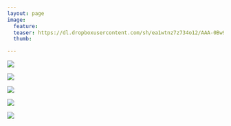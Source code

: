 ```yaml
---
layout: page
image:
  feature:
  teaser: https://dl.dropboxusercontent.com/sh/ea1wtnz7z734o12/AAA-0Bw9fMFLV0D3B9Z4fVwWa/luontokuvat/kes%C3%A4/10/DS56506-245px.jpg
  thumb:

---
```


[![](https://dl.dropboxusercontent.com/sh/ea1wtnz7z734o12/AAD_PNDnFKn-oGXbrVad-W4la/luontokuvat/kes%C3%A4/10/DS56083-800px.jpg)](https://dl.dropboxusercontent.com/sh/ea1wtnz7z734o12/AADGBSd7AMBpMAIDpigMwzIqa/luontokuvat/kes%C3%A4/10/DS56083.jpg)

[![](https://dl.dropboxusercontent.com/sh/ea1wtnz7z734o12/AAB0sAN9lQSTih8c15WLP-zXa/luontokuvat/kes%C3%A4/10/DS56090-800px.jpg)](https://dl.dropboxusercontent.com/sh/ea1wtnz7z734o12/AACuIZ8rzleYYPAoDtGvkpNfa/luontokuvat/kes%C3%A4/10/DS56090.jpg)

[![](https://dl.dropboxusercontent.com/sh/ea1wtnz7z734o12/AACutOsuucLq9DYSuWsNkHaya/luontokuvat/kes%C3%A4/10/DS56095-800px.jpg)](https://dl.dropboxusercontent.com/sh/ea1wtnz7z734o12/AACK0mhSzI4P_4VMgnw1GEida/luontokuvat/kes%C3%A4/10/DS56095.jpg)

[![](https://dl.dropboxusercontent.com/sh/ea1wtnz7z734o12/AAABU6K8EDMuLy21CVvQ09c2a/luontokuvat/kes%C3%A4/10/DS56505-800px.jpg)](https://dl.dropboxusercontent.com/sh/ea1wtnz7z734o12/AACkm0If1TXMTOWgyffUiSZ1a/luontokuvat/kes%C3%A4/10/DS56505.jpg)

[![](https://dl.dropboxusercontent.com/sh/ea1wtnz7z734o12/AACuSqRi2GCdwni2VhLHzLaoa/luontokuvat/kes%C3%A4/10/DS56506-800px.jpg)](https://dl.dropboxusercontent.com/sh/ea1wtnz7z734o12/AADypNQr-bau1sxlv31A6TQSa/luontokuvat/kes%C3%A4/10/DS56506.jpg)
